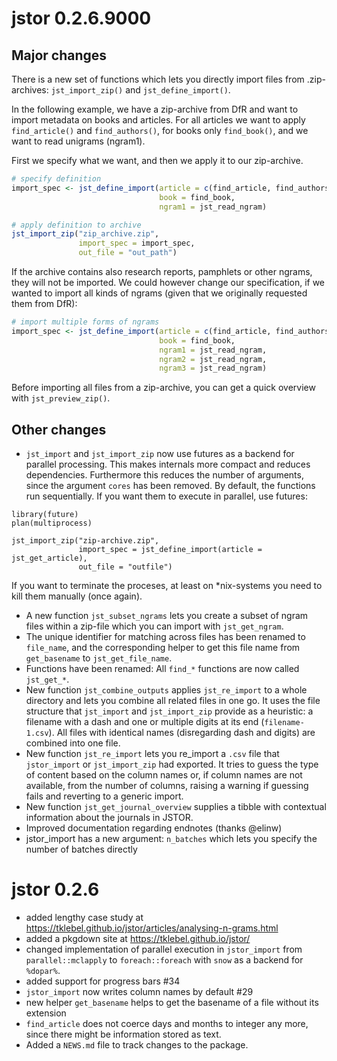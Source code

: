 # jstor 0.2.6.9000

## Major changes
There is a new set of functions which lets you directly import files from 
.zip-archives: `jst_import_zip()` and `jst_define_import()`.

In the following example, we have a zip-archive from DfR and want to import
metadata on books and articles. For all articles we want to apply
`find_article()` and `find_authors()`, for books only `find_book()`, and we want
to read unigrams (ngram1).

First we specify what we want, and then we apply it to our zip-archive.
```r
# specify definition
import_spec <- jst_define_import(article = c(find_article, find_authors),
                                 book = find_book,
                                 ngram1 = jst_read_ngram)

# apply definition to archive
jst_import_zip("zip_archive.zip",
               import_spec = import_spec,
               out_file = "out_path")
```

If the archive contains also research reports, pamphlets or other ngrams, they
will not be imported. We could however change our specification, if we wanted
to import all kinds of ngrams (given that we originally requested them from
DfR):

```r
# import multiple forms of ngrams
import_spec <- jst_define_import(article = c(find_article, find_authors),
                                 book = find_book,
                                 ngram1 = jst_read_ngram,
                                 ngram2 = jst_read_ngram,
                                 ngram3 = jst_read_ngram)
```

Before importing all files from a zip-archive, you can get a quick overview with
`jst_preview_zip()`.


## Other changes
* `jst_import` and `jst_import_zip` now use futures as a backend for parallel 
processing. This makes internals more compact and reduces dependencies. 
Furthermore this reduces the number of arguments, since the argument `cores` 
has been removed. By default, the functions run sequentially. If you want them
to execute in parallel, use futures:
```
library(future)
plan(multiprocess)

jst_import_zip("zip-archive.zip",
               import_spec = jst_define_import(article = jst_get_article),
               out_file = "outfile")
```
If you want to terminate the proceses, at least on *nix-systems you need to kill
them manually (once again).
* A new function `jst_subset_ngrams` lets you create a subset of ngram files
within a zip-file which you can import with `jst_get_ngram`.
* The unique identifier for matching across files has been renamed to 
`file_name`, and the corresponding helper to get this file name from
`get_basename` to `jst_get_file_name`.
* Functions have been renamed: All `find_*` functions are now called
`jst_get_*`. 
* New function `jst_combine_outputs` applies `jst_re_import` to a whole 
directory and lets you combine all related files in one go. It uses the file 
structure that `jst_import` and `jst_import_zip` provide as a heuristic: a
filename
with a dash and one or multiple digits at its end (`filename-1.csv`). All files
with identical names (disregarding dash and digits) are combined into one file.
* New function `jst_re_import` lets you re_import a `.csv` file that
`jstor_import` or `jst_import_zip` had exported. It tries to guess the type of
content based on the column names or, if column names are not available, from
the number of columns, raising a warning if guessing fails and reverting to a
generic import.
* New function `jst_get_journal_overview` supplies a tibble with contextual
information about the journals in JSTOR.
* Improved documentation regarding endnotes (thanks @elinw)
* jstor_import has a new argument: `n_batches` which lets you specify the number
of batches directly



# jstor 0.2.6

* added lengthy case study at https://tklebel.github.io/jstor/articles/analysing-n-grams.html
* added a pkgdown site at https://tklebel.github.io/jstor/
* changed implementation of parallel execution in `jstor_import` from 
`parallel::mclapply` to `foreach::foreach` with `snow` as a backend for
`%dopar%`. 
* added support for progress bars #34
* `jstor_import` now writes column names by default #29
* new helper `get_basename` helps to get the basename of a file without its
extension
* `find_article` does not coerce days and months to integer any more, since there
might be information stored as text.
* Added a `NEWS.md` file to track changes to the package.
